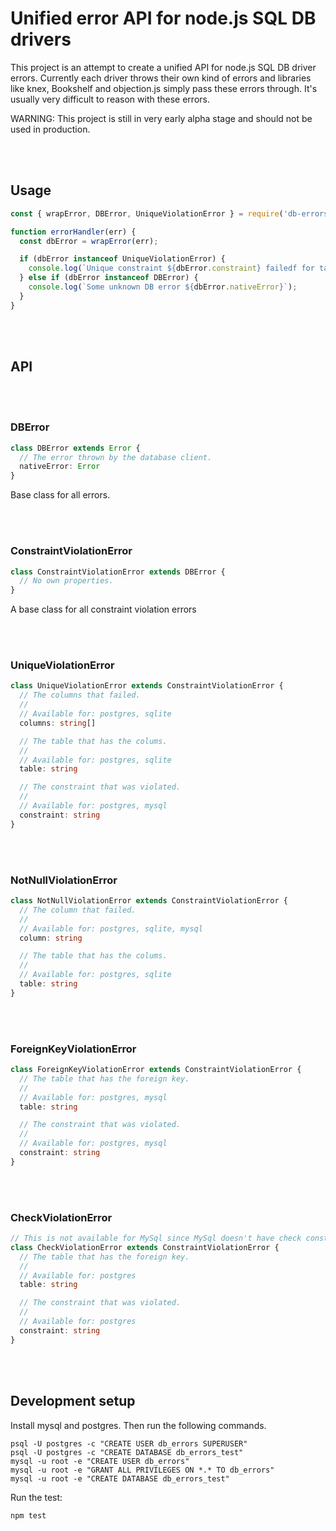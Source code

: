 # Unified error API for node.js SQL DB drivers

This project is an attempt to create a unified API for node.js SQL DB driver errors. Currently each
driver throws their own kind of errors and libraries like knex, Bookshelf and objection.js simply
pass these errors through. It's usually very difficult to reason with these errors.

WARNING: This project is still in very early alpha stage and should not be used in production.

<br>
<br>

## Usage

```js
const { wrapError, DBError, UniqueViolationError } = require('db-errors');

function errorHandler(err) {
  const dbError = wrapError(err);

  if (dbError instanceof UniqueViolationError) {
    console.log(`Unique constraint ${dbError.constraint} failedf for table ${dbError.table} and columns ${dbError.columns}`);
  } else if (dbError instanceof DBError) {
    console.log(`Some unknown DB error ${dbError.nativeError}`);
  }
}
```

<br>
<br>

## API

<br>
<br>

### DBError

```ts
class DBError extends Error {
  // The error thrown by the database client.
  nativeError: Error
}
```

Base class for all errors.

<br>
<br>

### ConstraintViolationError

```ts
class ConstraintViolationError extends DBError {
  // No own properties.
}
```

A base class for all constraint violation errors

<br>
<br>

### UniqueViolationError

```ts
class UniqueViolationError extends ConstraintViolationError {
  // The columns that failed.
  //
  // Available for: postgres, sqlite
  columns: string[]

  // The table that has the colums.
  //
  // Available for: postgres, sqlite
  table: string

  // The constraint that was violated.
  //
  // Available for: postgres, mysql
  constraint: string
}
```

<br>
<br>

### NotNullViolationError

```ts
class NotNullViolationError extends ConstraintViolationError {
  // The column that failed.
  //
  // Available for: postgres, sqlite, mysql
  column: string

  // The table that has the colums.
  //
  // Available for: postgres, sqlite
  table: string
}
```

<br>
<br>

### ForeignKeyViolationError

```ts
class ForeignKeyViolationError extends ConstraintViolationError {
  // The table that has the foreign key.
  //
  // Available for: postgres, mysql
  table: string

  // The constraint that was violated.
  //
  // Available for: postgres, mysql
  constraint: string
}
```

<br>
<br>

### CheckViolationError

```ts
// This is not available for MySql since MySql doesn't have check constraints.
class CheckViolationError extends ConstraintViolationError {
  // The table that has the foreign key.
  //
  // Available for: postgres
  table: string

  // The constraint that was violated.
  //
  // Available for: postgres
  constraint: string
}
```

<br>
<br>

## Development setup

Install mysql and postgres. Then run the following commands.

```shell
psql -U postgres -c "CREATE USER db_errors SUPERUSER"
psql -U postgres -c "CREATE DATABASE db_errors_test"
mysql -u root -e "CREATE USER db_errors"
mysql -u root -e "GRANT ALL PRIVILEGES ON *.* TO db_errors"
mysql -u root -e "CREATE DATABASE db_errors_test"
```

Run the test:

```shell
npm test
```